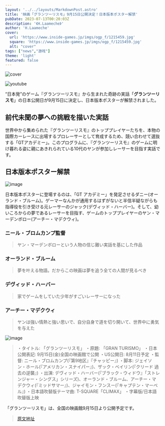 ```yaml
---
layout: '../../layouts/MarkdownPost.astro'
title: '映画「グランツーリスモ」9月15日公開決定！日本版本ポスター解禁'
pubDate: 2023-07-13T00:20:03Z
description: '《H.Laameche》'
author: 'H.Laameche'
cover:
  url: 'https://www.inside-games.jp/imgs/ogp_f/1215459.jpg'
  square: 'https://www.inside-games.jp/imgs/ogp_f/1215459.jpg'
  alt: "cover"
tags: ["news","游戏"]
theme: 'light'
featured: false
---
```


![cover](https://www.inside-games.jp/imgs/ogp_f/1215459.jpg)

![youtube](https://www.youtube.com/embed/3_detC5RygI?rel=0)

“日本発”のゲーム『グランツーリスモ』から生まれた奇跡の実話「**グランツーリスモ**」の日本公開日が9月15日に決定し、日本版本ポスターが解禁されました。

## 前代未聞の夢への挑戦を描いた実話

世界中から集められた『グランツーリスモ』のトッププレイヤーたちを、本物の国際カーレースに出場するプロレーサーとして育成するため、競い合わせて選抜する「GTアカデミー」。このプログラムに、『グランツーリスモ』のゲームに明け暮れる姿に親にあきれられている10代のヤンが参加しレーサーを目指す実話です。

## 日本版本ポスター解禁

![image](https://www.inside-games.jp/imgs/zoom/1215462.png)

日本版本ポスターに登場するのは、「GT アカデミー」を発足させるダニー(オーランド・ブルーム)。ゲーマーなんかが通用するはずがないと半信半疑ながらも指導役を引き受ける元レーサーのジャック(デヴィッド・ハーバー)。そして、幼いころからの夢であるレーサーを目指す、ゲームのトッププレイヤーのヤン・マーデンボロー(アーチー・マデクウィ)。

### ニール・ブロムカンプ監督

> ヤン・マーデンボローという人物の信じ難い実話を基にした作品

### オーランド・ブルーム

> 夢を叶える物語。だからこの映画は夢を追う全ての人間が見るべき

### デヴィッド・ハーバー

> 家でゲームをしていた少年がすごいレーサーになった

### アーチー・マデクウィ

> ヤンは強い情熱と強い思いで、自分自身で道を切り開いて、世界中に勇気を与えた

![image](https://www.inside-games.jp/imgs/zoom/1215463.png)

> ・タイトル: 「グランツーリスモ」
> ・原題: 「GRAN TURISMO」
> ・日本公開表記: 9月15日(金)全国の映画館で公開
> ・US公開日: 8月11日予定
> ・監督: ニール・ブロムカンプ(『第9地区』『チャッピー』)
> ・脚本: ジェイソン・ホール(『アメリカン・スナイパー』)、ザック・ベイリン(『クリード 過去の逆襲』)
> ・出演: デヴィッド・ハーバー(『ブラック・ウィドウ』「ストレンジャー・シングス」シリーズ)、オーランド・ブルーム、アーチー・マデクウィ(『ミッドサマー』)、ジャイモン・フンスー(『キャプテン・マーベル』)
> ・日本語吹替版テーマ曲: T-SQUARE「CLIMAX」
> ・字幕版/日本語吹替版上映

「グランツーリスモ」は、全国の映画館9月15日より公開予定です。

>[原文地址](https://www.inside-games.jp/article/2023/07/13/147165.html)  